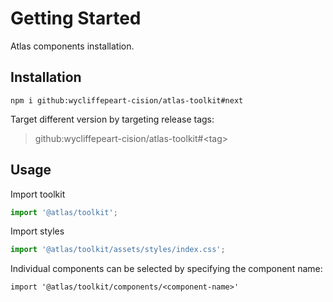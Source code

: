 # Getting Started

Atlas components installation.

## Installation

```
npm i github:wycliffepeart-cision/atlas-toolkit#next
```

Target different version by targeting release tags:

> github:wycliffepeart-cision/atlas-toolkit#&lt;tag&gt;

## Usage

Import toolkit

```ts
import '@atlas/toolkit';
```

Import styles

```ts
import '@atlas/toolkit/assets/styles/index.css';
```

Individual components can be selected by specifying the component name:

```
import '@atlas/toolkit/components/<component-name>'
```
